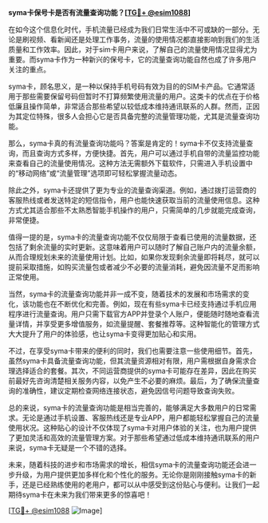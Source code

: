 **syma卡保号卡是否有流量查询功能？[[TG💪+ @esim1088](https://t.me/s/esim1088)]**

在如今这个信息化时代，手机流量已经成为我们日常生活中不可或缺的一部分。无论是刷视频、看新闻还是处理工作事务，流量的使用情况都直接影响到我们的生活质量和工作效率。因此，对于sim卡用户来说，了解自己的流量使用情况显得尤为重要。而syma卡作为一种新兴的保号卡，它的流量查询功能自然也成了许多用户关注的重点。

syma卡，顾名思义，是一种以保持手机号码有效为目的的SIM卡产品。它通常适用于那些需要保留号码但暂时不打算频繁使用流量的用户。这类卡的优点在于价格低廉且操作简单，非常适合那些希望以较低成本维持通讯联系的人群。然而，正因为其定位特殊，很多人会担心它是否具备完整的流量管理功能，尤其是流量查询功能。

那么，syma卡真的有流量查询功能吗？答案是肯定的！syma卡不仅支持流量查询，而且查询方式多样，方便快捷。首先，用户可以通过手机自带的流量监控功能来查看自己的流量使用情况。这种方法无需额外下载软件，只需进入手机设置中的“移动网络”或“流量管理”选项即可轻松掌握流量动态。

除此之外，syma卡还提供了更为专业的流量查询渠道。例如，通过拨打运营商的客服热线或者发送特定的短信指令，用户也能快速获取当前的流量使用信息。这种方式尤其适合那些不太熟悉智能手机操作的用户，只需简单的几步就能完成查询，非常便捷。

值得一提的是，syma卡的流量查询功能不仅仅局限于查看已使用的流量数据，还包括了剩余流量的实时更新。这意味着用户可以随时了解自己账户内的流量余额，从而合理规划未来的流量使用计划。比如，如果你发现剩余流量即将耗尽，就可以提前采取措施，如购买流量包或者减少不必要的流量消耗，避免因流量不足而影响正常使用。

当然，syma卡的流量查询功能并非一成不变，随着技术的发展和市场需求的变化，该功能也在不断优化和完善。例如，现在有些syma卡已经支持通过手机应用程序进行流量查询。用户只需下载官方APP并登录个人账户，便能随时随地查看流量详情，并享受更多增值服务，如流量提醒、套餐推荐等。这种智能化的管理方式大大提升了用户的体验感，也让syma卡变得更加贴心和实用。

不过，在享受syma卡带来的便利的同时，我们也需要注意一些使用细节。首先，虽然syma卡具备流量查询功能，但其流量资源相对有限，用户需根据自身需求合理选择适合的套餐。其次，不同运营商提供的syma卡可能存在差异，因此在购买前最好先咨询清楚相关服务内容，以免产生不必要的麻烦。最后，为了确保流量查询的准确性，建议定期检查网络连接状态，避免因信号问题导致查询失败。

总的来说，syma卡的流量查询功能是相当完善的，能够满足大多数用户的日常需求。无论是通过手机设置、客服热线还是专业APP，用户都能轻松掌握自己的流量使用状况。这种贴心的设计不仅体现了syma卡对用户体验的关注，也为用户提供了更加灵活和高效的流量管理方案。对于那些希望通过低成本维持通讯联系的用户来说，syma卡无疑是一个不错的选择。

未来，随着科技的进步和市场需求的增长，相信syma卡的流量查询功能还会进一步升级，为用户提供更加多样化和个性化的服务。无论你是刚刚接触syma卡的新手，还是已经熟练使用的老用户，都可以从中感受到这份贴心与便利。让我们一起期待syma卡在未来为我们带来更多的惊喜吧！

[[TG💪+ @esim1088](https://t.me/s/esim1088) ![Image](https://i.postimg.cc/4NQfJmqS/Snipaste-2025-05-13-00-14-12.png)]